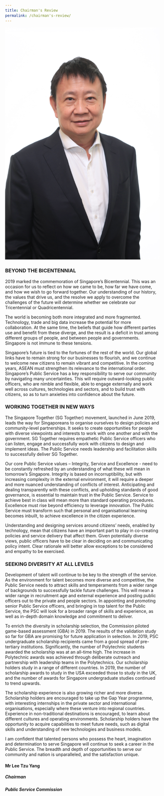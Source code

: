 ```yaml
---
title: Chairman's Review
permalink: /chairman's-review/
---
```

![alt text - photo of PSC Chairman Mr Lee Tzu Yang](/images/chairman-review.jpg)

### BEYOND THE BICENTENNIAL
2019 marked the commemoration of Singapore’s Bicentennial. This was an occasion for us to reflect on how we came to be, how far we have come, and how we wish to go forward together. Our understanding of our history, the values that drive us, and the resolve we apply to overcome the challenges of the future will determine whether we celebrate our Tricentennial or Quadricentennial. 

The world is becoming both more integrated and more fragmented. Technology, trade and big data increase the potential for more collaboration. At the same time, the beliefs that guide how different parties use and benefit from these diverge, and the result is a deficit in trust among different groups of people, and between people and governments. Singapore is not immune to these tensions. 

Singapore’s future is tied to the fortunes of the rest of the world. Our global links have to remain strong for our businesses to flourish, and we continue to welcome new citizens to remain vibrant and competitive. In the coming years, ASEAN must strengthen its relevance to the international order. Singapore’s Public Service has a key responsibility to serve our community by navigating many uncertainties. This will require outward-looking public officers, who are nimble and flexible, able to engage externally and work well across cultures, technologies and sectors, and to build trust with citizens, so as to turn anxieties into confidence about the future. 

### WORKING TOGETHER IN NEW WAYS
The Singapore Together (SG Together) movement, launched in June 2019, leads the way for Singaporeans to organise ourselves to design policies and community-level partnerships. It seeks to create opportunities for people with diverse viewpoints and interests to work with one another and with the government. SG Together requires empathetic Public Service officers who can listen, engage and successfully work with citizens to design and implement ideas. The Public Service needs leadership and facilitation skills to successfully deliver SG Together. 

Our core Public Service values – Integrity, Service and Excellence - need to be constantly refreshed by an understanding of what these will mean in tomorrow’s Singapore. Integrity is based on incorruptibility, but with increasing complexity in the external environment, it will require a deeper and more nuanced understanding of conflicts of interest. Anticipating and dealing transparently with these conflicts, and upholding standards of good governance, is essential to maintain trust in the Public Service. Service to achieve best in class will mean more than standard operating procedures. Excellence must rise beyond efficiency to leverage innovation. The Public Service must transform such that personal and organisational learning becomes inbuilt, to achieve excellence in the citizen experience.

Understanding and designing services around citizens’ needs, enabled by technology, mean that citizens have an important part to play in co-creating policies and service delivery that affect them. Given potentially diverse views, public officers have to be clear in deciding on and communicating policy intent. Clear rationale will better allow exceptions to be considered and empathy to be exercised.   

### SEEKING DIVERSITY AT ALL LEVELS
Development of talent will continue to be key to the strength of the service. As the environment for talent becomes more diverse and competitive, the Public Service needs to attract skills and temperaments from a wider range of backgrounds to successfully tackle future challenges. This will mean a wider range in recruitment age and external experience and posting public officers out to the private and people sectors. In appointing and promoting senior Public Service officers, and bringing in top talent for the Public Service, the PSC will look for a broader range of skills and experience, as well as in-depth domain knowledge and commitment to deliver.

To enrich the diversity in scholarship selection, the Commission piloted game-based assessment (GBA) in 2019. The results of the validation study so far for GBA are promising for future application in selection. In 2019, PSC undergraduate scholarship recipients came from a good spread of pre-tertiary institutions. Significantly, the number of Polytechnic students awarded the scholarship was at an all-time high. The increase in Polytechnic awards was achieved through deliberate outreach and partnership with leadership teams in the Polytechnics. Our scholarship holders study in a range of different countries. In 2019, the number of scholarship awards to study in the USA exceeded those to study in the UK, and the number of awards for Singapore undergraduate studies continued to trend upwards.

The scholarship experience is also growing richer and more diverse.  Scholarship holders are encouraged to take up the Gap Year programme, with interesting internships in the private sector and international organisations, especially where these venture into regional countries. Experience in non-traditional destinations is encouraged, to learn about different cultures and operating environments. Scholarship holders have the opportunity to acquire capabilities to meet future needs, such as digital skills and understanding of new technologies and business models.

I am confident that talented persons who possess the heart, imagination and determination to serve Singapore will continue to seek a career in the Public Service. The breadth and depth of opportunities to serve our community and nation is unparalleled, and the satisfaction unique. 
 
#### Mr Lee Tzu Yang
##### Chairman
##### Public Service Commission



